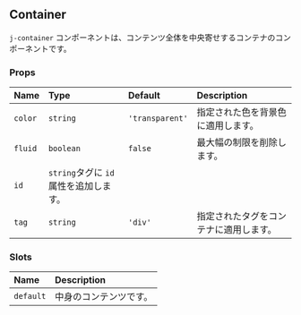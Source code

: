 ## Container

`j-container` コンポーネントは、コンテンツ全体を中央寄せするコンテナのコンポーネントです。

### Props

|Name|Type|Default|Description|
|:--|:--|:--|:--|
|`color`|`string`|`'transparent'`|指定された色を背景色に適用します。|
|`fluid`|`boolean`|`false`|最大幅の制限を削除します。|
|`id`|`string`タグに `id` 属性を追加します。|
|`tag`|`string`|`'div'`|指定されたタグをコンテナに適用します。|

### Slots

|Name|Description|
|:--|:--|
|`default`|中身のコンテンツです。|
